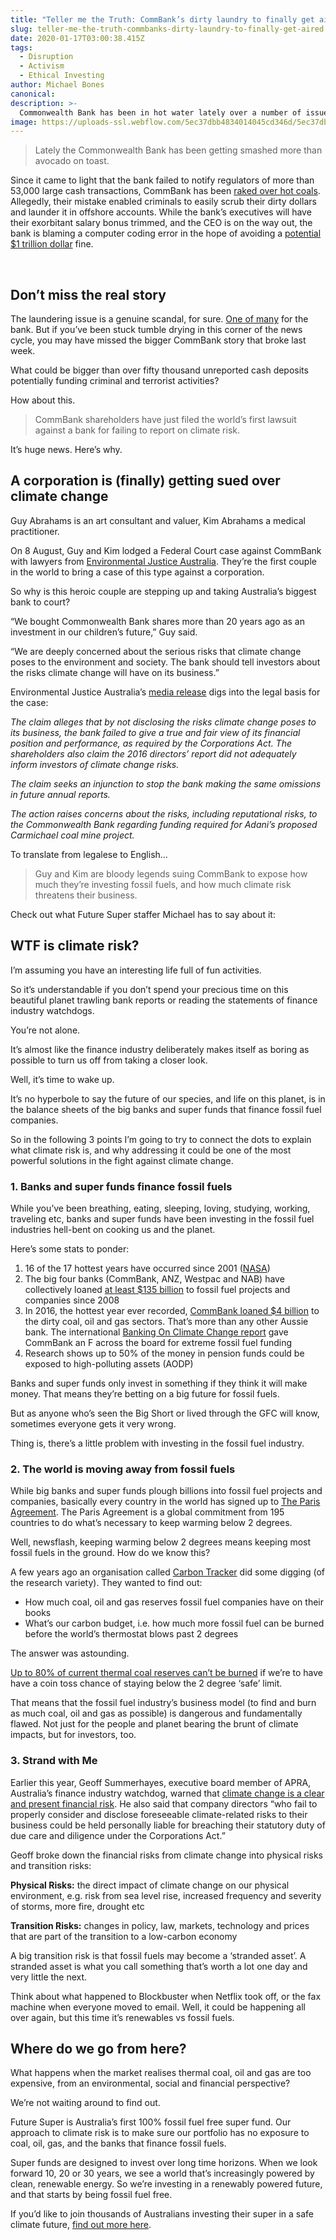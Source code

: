 ```yaml
---
title: "Teller me the Truth: CommBank’s dirty laundry to finally get aired"
slug: teller-me-the-truth-commbanks-dirty-laundry-to-finally-get-aired
date: 2020-01-17T03:00:38.415Z
tags:
  - Disruption
  - Activism
  - Ethical Investing
author: Michael Bones
canonical:
description: >-
  Commonwealth Bank has been in hot water lately over a number of issues. But the really interesting story is at risk of getting lost in all the noise. Find out about the Aussie legends who are taking on the banking giant.
image: https://uploads-ssl.webflow.com/5ec37dbb4834014045cd346d/5ec37dbc4834015709cd3df5_teller-me-the-truth-main%20(1).png
---
```


> Lately the Commonwealth Bank has been getting smashed more than avocado on toast.

Since it came to light that the bank failed to notify regulators of more than 53,000 large cash transactions, CommBank has been [raked over hot coals](https://www.theguardian.com/commentisfree/2017/aug/09/comm-bank-scandal-what-happens-when-too-much-power-is-placed-in-too-few-hands?CMP=share_btn_fb). Allegedly, their mistake enabled criminals to easily scrub their dirty dollars and launder it in offshore accounts. While the bank’s executives will have their exorbitant salary bonus trimmed, and the CEO is on the way out, the bank is blaming a computer coding error in the hope of avoiding a [potential $1 trillion dollar](http://www.businessreviewaustralia.com/finance/2485/Could-Commonwealth-Bank-be-fined-a-trillion-dollars-for-systemic-law-breaching) fine.

‍

## **Don’t miss the real story**

The laundering issue is a genuine scandal, for sure. [One of many](http://www.news.com.au/finance/business/banking/commonwealth-bank-lists-some-of-the-ways-it-has-failed-customers/news-story/40fe479370a629329fedc949375c7e9d) for the bank. But if you’ve been stuck tumble drying in this corner of the news cycle, you may have missed the bigger CommBank story that broke last week.

What could be bigger than over fifty thousand unreported cash deposits potentially funding criminal and terrorist activities?

How about this.

> CommBank shareholders have just filed the world’s first lawsuit against a bank for failing to report on climate risk.

It’s huge news. Here’s why.

## **A corporation is (finally) getting sued over climate change**

Guy Abrahams is an art consultant and valuer, Kim Abrahams a medical practitioner.

On 8 August, Guy and Kim lodged a Federal Court case against CommBank with lawyers from [Environmental Justice Australia](https://envirojustice.org.au/). They’re the first couple in the world to bring a case of this type against a corporation.

So why is this heroic couple are stepping up and taking Australia’s biggest bank to court?

“We bought Commonwealth Bank shares more than 20 years ago as an investment in our children’s future,” Guy said.

“We are deeply concerned about the serious risks that climate change poses to the environment and society. The bank should tell investors about the risks climate change will have on its business.”

Environmental Justice Australia’s [media release](http://envirojustice.org.au/media/shareholders-lodge-climate-change-case-against-cth-bank) digs into the legal basis for the case:

_The claim alleges that by not disclosing the risks climate change poses to its business, the bank failed to give a true and fair view of its financial position and performance, as required by the Corporations Act. The shareholders also claim the 2016 directors’ report did not adequately inform investors of climate change risks._

_The claim seeks an injunction to stop the bank making the same omissions in future annual reports._

_The action raises concerns about the risks, including reputational risks, to the Commonwealth Bank regarding funding required for Adani’s proposed Carmichael coal mine project._

To translate from legalese to English...

> Guy and Kim are bloody legends suing CommBank to expose how much they’re investing fossil fuels, and how much climate risk threatens their business.

Check out what Future Super staffer Michael has to say about it:

## **WTF is climate risk?**

I’m assuming you have an interesting life full of fun activities.

So it’s understandable if you don’t spend your precious time on this beautiful planet trawling bank reports or reading the statements of finance industry watchdogs.

You’re not alone.

It’s almost like the finance industry deliberately makes itself as boring as possible to turn us off from taking a closer look.

Well, it’s time to wake up.

It’s no hyperbole to say the future of our species, and life on this planet, is in the balance sheets of the big banks and super funds that finance fossil fuel companies.

So in the following 3 points I’m going to try to connect the dots to explain what climate risk is, and why addressing it could be one of the most powerful solutions in the fight against climate change.

### 1\. Banks and super funds finance fossil fuels

While you’ve been breathing, eating, sleeping, loving, studying, working, traveling etc, banks and super funds have been investing in the fossil fuel industries hell-bent on cooking us and the planet.

Here’s some stats to ponder:

1.  16 of the 17 hottest years have occurred since 2001 ([NASA](https://climate.nasa.gov/vital-signs/global-temperature/))
2.  The big four banks (CommBank, ANZ, Westpac and NAB) have collectively loaned [at least $135 billion](https://www.marketforces.org.au/info/tracking-the-money/) to fossil fuel projects and companies since 2008
3.  In 2016, the hottest year ever recorded, [CommBank loaned $4 billion](https://www.marketforces.org.au/commbanks-climate-fail/) to the dirty coal, oil and gas sectors. That’s more than any other Aussie bank. The international [Banking On Climate Change report](https://d3n8a8pro7vhmx.cloudfront.net/rainforestactionnetwork/pages/17788/attachments/original/1499895443/RAN_Banking_On_Climate_Change_2017.pdf?1499895443) gave CommBank an F across the board for extreme fossil fuel funding
4.  Research shows up to 50% of the money in pension funds could be exposed to high-polluting assets (AODP)

Banks and super funds only invest in something if they think it will make money. That means they’re betting on a big future for fossil fuels.

But as anyone who’s seen the Big Short or lived through the GFC will know, sometimes everyone gets it very wrong.

Thing is, there’s a little problem with investing in the fossil fuel industry.

### 2\. The world is moving away from fossil fuels

While big banks and super funds plough billions into fossil fuel projects and companies, basically every country in the world has signed up to [The Paris Agreement](http://unfccc.int/paris_agreement/items/9485.php). The Paris Agreement is a global commitment from 195 countries to do what’s necessary to keep warming below 2 degrees.

Well, newsflash, keeping warming below 2 degrees means keeping most fossil fuels in the ground. How do we know this?

A few years ago an organisation called [Carbon Tracker](http://www.carbontracker.org/report/carbon-bubble/) did some digging (of the research variety). They wanted to find out:

- How much coal, oil and gas reserves fossil fuel companies have on their books
- What’s our carbon budget, i.e. how much more fossil fuel can be burned before the world’s thermostat blows past 2 degrees

The answer was astounding.

[Up to 80% of current thermal coal reserves can’t be burned](http://www.nature.com/nature/journal/v517/n7533/full/nature14016.html?foxtrotcallback=true) if we’re to have have a coin toss chance of staying below the 2 degree ‘safe’ limit.

That means that the fossil fuel industry’s business model (to find and burn as much coal, oil and gas as possible) is dangerous and fundamentally flawed. Not just for the people and planet bearing the brunt of climate impacts, but for investors, too.

### 3\. Strand with Me

Earlier this year, Geoff Summerhayes, executive board member of APRA, Australia’s finance industry watchdog, warned that [climate change is a clear and present financial risk](http://www.apra.gov.au/Speeches/Pages/Australias-new-horizon.aspx). He also said that company directors “who fail to properly consider and disclose foreseeable climate-related risks to their business could be held personally liable for breaching their statutory duty of due care and diligence under the Corporations Act.”

Geoff broke down the financial risks from climate change into physical risks and transition risks:

**Physical Risks:** the direct impact of climate change on our physical environment, e.g. risk from sea level rise, increased frequency and severity of storms, more fire, drought etc

**Transition Risks:** changes in policy, law, markets, technology and prices that are part of the transition to a low-carbon economy

A big transition risk is that fossil fuels may become a ‘stranded asset’. A stranded asset is what you call something that’s worth a lot one day and very little the next.

Think about what happened to Blockbuster when Netflix took off, or the fax machine when everyone moved to email. Well, it could be happening all over again, but this time it’s renewables vs fossil fuels.

## **Where do we go from here?**

What happens when the market realises thermal coal, oil and gas are too expensive, from an environmental, social and financial perspective?

We’re not waiting around to find out.

Future Super is Australia’s first 100% fossil fuel free super fund. Our approach to climate risk is to make sure our portfolio has no exposure to coal, oil, gas, and the banks that finance fossil fuels.

Super funds are designed to invest over long time horizons. When we look forward 10, 20 or 30 years, we see a world that’s increasingly powered by clean, renewable energy. So we’re investing in a renewably powered future, and that starts by being fossil fuel free.

If you’d like to join thousands of Australians investing their super in a safe climate future, [find out more here](/switch/join-future-super).
